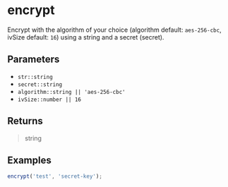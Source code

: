 # encrypt <Badge type="tip" text="JavaScript" />

Encrypt with the algorithm of your choice (algorithm default: `aes-256-cbc`, ivSize default: `16`) using a string and a secret (secret).

## Parameters

- `str::string`
- `secret::string`
- `algorithm::string || 'aes-256-cbc'`
- `ivSize::number || 16`

## Returns

> string

## Examples

```javascript
encrypt('test', 'secret-key');
```
